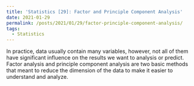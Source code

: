 ```yaml
---
title: 'Statistics [29]: Factor and Principle Component Analysis'
date: 2021-01-29
permalink: /posts/2021/01/29/factor-principle-component-analysis/
tags:
  - Statistics
---
```


In practice, data usually contain many variables, however, not all of them have significant influence on the results we want to analysis or predict. Factor analysis and principle component analysis are two basic methods that meant to reduce the dimension of the data to make it easier to understand and analyze.



